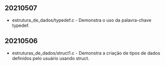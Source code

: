 ## 20210507
- estrutura_de_dados/typedef.c - Demonstra o uso da palavra-chave typedef.
## 20210506
- estruturas_de_dados/struct1.c - Demonstra a criação de tipos de dados definidos pelo usuário usando struct.

